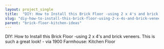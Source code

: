 ```yaml
---
layout: project_single
title:  "DIY: How to Install this Brick Floor -using 2 x 4's and brick veneers. This is such a great look! - via 1900 Farmhouse: Kitchen Floor"
slug: "diy-how-to-install-this-brick-floor-using-2-x-4s-and-brick-veneers-this-is"
parent: "brick-floor-kitchen-ideas"
---
```

DIY: How to Install this Brick Floor -using 2 x 4's and brick veneers. This is such a great look! - via 1900 Farmhouse: Kitchen Floor